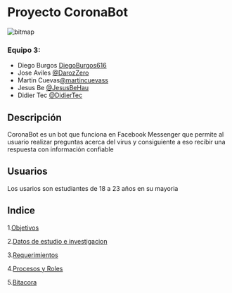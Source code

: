 
# Proyecto CoronaBot
![bitmap](https://user-images.githubusercontent.com/73042522/100379644-d225ca00-2fda-11eb-9fe2-2d75f5e46c7f.png)

### Equipo 3:
- Diego Burgos [DiegoBurgos616](https://github.com/DiegoBurgos616 "@DiegoBurgos616")
- Jose Aviles [@DarozZero](https://github.com/DarozZero "@PDarozZero")
- Martin Cuevas[@martincuevass]( https://github.com/martincuevass "@martincuevass")
- Jesus Be [@JesusBeHau](https://github.com/JesusBeHau "@JesusBeHaua")
- Didier Tec [@DidierTec](https://github.com/DidierTec?tab=repositories "@DidierTec")


## Descripción 
CoronaBot es un bot que funciona en Facebook Messenger que permite al usuario realizar preguntas acerca del virus y consiguiente a eso recibir una respuesta con información confiable

## Usuarios
Los usarios son estudiantes de 18 a 23 años en su mayoria

## Indice


1.[Objetivos](https://github.com/DarozZero/CoronaBot/blob/main/Documentacion/2.%20Objetivos.md "Objetivos")

2.[Datos de estudio e investigacion](https://github.com/DarozZero/CoronaBot/blob/main/Documentacion/5.%20Datos%20de%20estudio%20e%20investigaci%C3%B3n.md "Datos de estudio e investigacion")

3.[Requerimientos](https://github.com/DarozZero/CoronaBot/blob/main/Documentacion/4.%20Requerimientos.md "Requerimientos")

4.[Procesos y Roles](https://github.com/DarozZero/CoronaBot/blob/main/Documentacion/3.%20Procesos%20y%20roles.md "Procesos y Roles")

5.[Bitacora](https://github.com/DarozZero/CoronaBot/blob/main/Documentacion/1.%20Bitacora.md "Bitacora")

